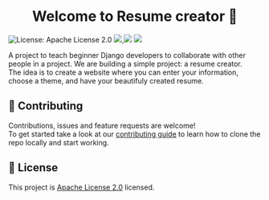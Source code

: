 <h1 align="center">Welcome to Resume creator 👋</h1>
<p>
  
  <img alt="License: Apache License 2.0" src="https://img.shields.io/github/license/django-community-projects/resume-creator" />
  
  <a href="https://discord.gg/jssveN">
    <img src="https://img.shields.io/discord/761291006377066546?color=blue&label=Join%20the%20Discord%20server&logo=discord">
  <a />
  <img src="https://img.shields.io/github/contributors/django-community-projects/resume-creator?color=green">
  <img src="https://img.shields.io/github/hacktoberfest/2020/django-community-projects/resume-creator">

</p>

A project to teach beginner Django developers to collaborate with other people in a project.
We are building a simple project: a resume creator.<br/>
The idea is to create a website where you can enter your information, choose a theme, and have your beautifuly created resume.

## 🤝 Contributing

Contributions, issues and feature requests are welcome!<br />To get started take a look at our [contributing guide](https://github.com/django-community-projects/resume-creator/blob/master/CONTRIBUTING.md) to learn how to clone the repo locally and start working.

## 📝 License

This project is [Apache License 2.0](https://github.com/django-community-projects/resume-creator/blob/master/LICENSE) licensed.
